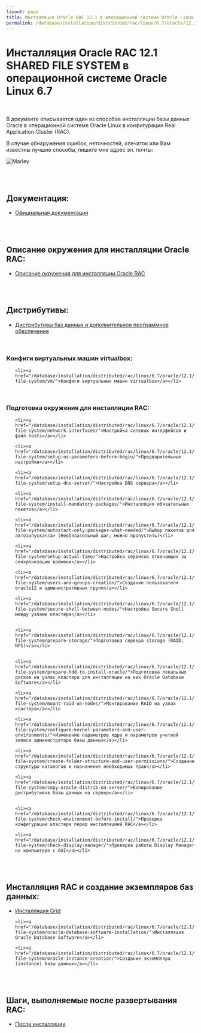 ```yaml
---
layout: page
title: Инсталляция Oracle RAC 12.1 в операционной системе Oracle Linux 6.7 (SHARED FILE SYSTEM)
permalink: /database/installation/distributed/rac/linux/6.7/oracle/12.1/shared-file-system/
---
```


# Инсталляция Oracle RAC 12.1 SHARED FILE SYSTEM  в операционной системе Oracle Linux 6.7


<br/>

В документе описывается один из способов инсталляции базы данных Oracle в операционной системе Oracle Linux в конфигурации Real Application Cluster (RAC).


В случае обнаружения ошибок, неточностей, опечаток или Вам известны лучшие способы, пишите мне адрес эл. почты:


<div>
	<img src="http:///img/a3333333mail.gif" alt="Marley" border="0">
</div>

<br/><br/>



## Документация:

<ul>
	<li><a href="/database/installation/distributed/rac/linux/6.7/oracle/12.1/shared-file-system/docs/">Официальная документация</a></li>
</ul>


<br/><br/>


## Описание окружения для инсталляции Oracle RAC:

<ul>
	<li><a href="/database/installation/distributed/rac/linux/6.7/oracle/12.1/shared-file-system/environment-description/">Описание окружения для инсталляции Oracle RAC</a></li>
</ul>



<br/><br/>
<h2>Дистрибутивы:</h2>


<ul>
	<li><a href="/database/installation/distributed/rac/linux/6.7/oracle/12.1/shared-file-system/distrib/">Дистрибутивы баз данных и дополнительное программное обеспечение</a></li>
</ul>

<br/>

### Конфиги виртуальных машин virtualbox:


<ul>

	<li><a href="/database/installation/distributed/rac/linux/6.7/oracle/12.1/shared-file-system/vm/">Конфиги виртуальных машин virtualbox</a></li>

</ul>



<br/>

### Подготовка окружения для инсталляции RAC:


<ul>

	<li><a href="/database/installation/distributed/rac/linux/6.7/oracle/12.1/shared-file-system/network-interfaces/">Настройка сетевых интерфейсов и файл hosts</a></li>

	<li><a href="/database/installation/distributed/rac/linux/6.7/oracle/12.1/shared-file-system/setup-os-parameters-before-begin/">Предварительные настройки</a></li>

	<li><a href="/database/installation/distributed/rac/linux/6.7/oracle/12.1/shared-file-system/setup-dns-server/">Настройка DNS сервера</a></li>

	<li><a href="/database/installation/distributed/rac/linux/6.7/oracle/12.1/shared-file-system/install-mandatory-packages/">Инсталляция обязательных пакетов</a></li>

	<li><a href="/database/installation/distributed/rac/linux/6.7/oracle/12.1/shared-file-system/autostart-only-packages-what-needed/">Выбор пакетов для автозапуска</a> (Необязательный шаг, можно пропустить)</li>

	<li><a href="/database/installation/distributed/rac/linux/6.7/oracle/12.1/shared-file-system/setup-actual-time/">Настройка сервисов отвечающих за синхронизацию времени</a></li>

	<li><a href="/database/installation/distributed/rac/linux/6.7/oracle/12.1/shared-file-system/users-and-groups-creation/">Создание пользователя oracle12 и административных групп</a></li>

	<li><a href="/database/installation/distributed/rac/linux/6.7/oracle/12.1/shared-file-system/secure-shell-between-nodes/">Настройка Secure Shell между узлами кластера</a></li>


	<li><a href="/database/installation/distributed/rac/linux/6.7/oracle/12.1/shared-file-system/prepare-storage/">Подготовка сервера storage (RAID, NFS)</a></li>


	<li><a href="/database/installation/distributed/rac/linux/6.7/oracle/12.1/shared-file-system/prepare-hdd-to-install-oracle/">Подготовка локальных дисков на узлах кластера для инсталляции на них Oracle Database Software</a></li>

	<li><a href="/database/installation/distributed/rac/linux/6.7/oracle/12.1/shared-file-system/mount-raid-on-nodes/">Монтирование RAID на узлах кластера</a></li>

	<li><a href="/database/installation/distributed/rac/linux/6.7/oracle/12.1/shared-file-system/configure-kernel-parameters-and-user-environments/">Изменение параметров ядра и параметров учетной записи администратора базы данных</a></li>

	<li><a href="/database/installation/distributed/rac/linux/6.7/oracle/12.1/shared-file-system/create-folder-structure-and-user-permissions/">Создание структуры каталогов и назначение необходимых прав</a></li>

	<li><a href="/database/installation/distributed/rac/linux/6.7/oracle/12.1/shared-file-system/copy-oracle-distrib-on-server/">Копирование дистрибутивов базы данных на сервер</a></li>


	<li><a href="/database/installation/distributed/rac/linux/6.7/oracle/12.1/shared-file-system/check-environment-before-install/">Проверка конфигурации кластера перед инсталляцией RAC</a></li>

	<li><a href="/database/installation/distributed/rac/linux/6.7/oracle/12.1/shared-file-system/check-display-manager/">Проверка работы Display Manager на компьютере с GUI</a></li>


</ul>

<br/><br/>

## Инсталляция RAC и создание экземпляров баз данных:


<ul>
	<li><a href="/database/installation/distributed/rac/linux/6.7/oracle/12.1/shared-file-system/grid-installation/">Инсталляция Grid</a></li>

	<li><a href="/database/installation/distributed/rac/linux/6.7/oracle/12.1/shared-file-system/oracle-database-software-installation/">Инсталляция Oracle Database Software</a></li>

	<li><a href="/database/installation/distributed/rac/linux/6.7/oracle/12.1/shared-file-system/oracle-instance-creation/">Создание экземпляра (instance) базы данных</a></li>

</ul>


<br/><br/>

## Шаги, выполняемые после развертывания RAC:


<ul>
	<li><a href="/database/installation/distributed/rac/linux/6.7/oracle/12.1/shared-file-system/post-installation-tasks/">После инсталляции</a></li>
</ul>

